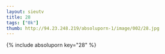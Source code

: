 ```yaml
--- 
layout: sieutv
title: 28
tags: ["0k"]
thumb: http://94.23.248.219/absoluporn-1/image/002/28.jpg
---
```

{% include absoluporn key="28" %} 
